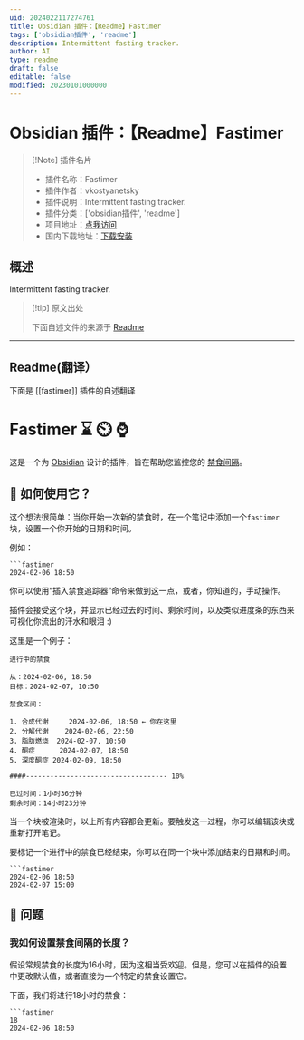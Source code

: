 ```yaml
---
uid: 2024022117274761
title: Obsidian 插件：【Readme】Fastimer
tags: ['obsidian插件', 'readme']
description: Intermittent fasting tracker.
author: AI
type: readme
draft: false
editable: false
modified: 20230101000000
---
```


# Obsidian 插件：【Readme】Fastimer

> [!Note] 插件名片
> - 插件名称：Fastimer
> - 插件作者：vkostyanetsky
> - 插件说明：Intermittent fasting tracker.
> - 插件分类：['obsidian插件', 'readme']
> - 项目地址：[点我访问](https://github.com/vkostyanetsky/ObsidianFastimer)
> - 国内下载地址：[下载安装](https://pkmer.cn/products/plugin/pluginMarket/?fastimer)

## 概述

Intermittent fasting tracker.



> [!tip] 原文出处
> 
>下面自述文件的来源于 [Readme](https://ghproxy.net/https://raw.githubusercontent.com/vkostyanetsky/ObsidianFastimer/main/README.md)
> 

---

## Readme(翻译）

下面是 [[fastimer]] 插件的自述翻译


# Fastimer ⌛ ⏲️ ⌚

这是一个为 [Obsidian](https://obsidian.md) 设计的插件，旨在帮助您监控您的 [禁食间隔](https://en.wikipedia.org/wiki/Intermittent_fasting)。
## 🙂 如何使用它？

这个想法很简单：当你开始一次新的禁食时，在一个笔记中添加一个`fastimer`块，设置一个你开始的日期和时间。

例如：

```
```fastimer
2024-02-06 18:50
```

你可以使用“插入禁食追踪器”命令来做到这一点，或者，你知道的，手动操作。

插件会接受这个块，并显示已经过去的时间、剩余时间，以及类似进度条的东西来可视化你流出的汗水和眼泪 :)

这里是一个例子：

```
进行中的禁食

从：2024-02-06, 18:50
目标：2024-02-07, 10:50

禁食区间：

1. 合成代谢     2024-02-06, 18:50 ← 你在这里
2. 分解代谢    2024-02-06, 22:50
3. 脂肪燃烧  2024-02-07, 10:50
4. 酮症      2024-02-07, 18:50
5. 深度酮症 2024-02-09, 18:50

####----------------------------------- 10%

已过时间：1小时36分钟
剩余时间：14小时23分钟
```

当一个块被渲染时，以上所有内容都会更新。要触发这一过程，你可以编辑该块或重新打开笔记。

要标记一个进行中的禁食已经结束，你可以在同一个块中添加结束的日期和时间。

```
```fastimer
2024-02-06 18:50
2024-02-07 15:00
```
## 🤔 问题
### 我如何设置禁食间隔的长度？

假设常规禁食的长度为16小时，因为这相当受欢迎。但是，您可以在插件的设置中更改默认值，或者直接为一个特定的禁食设置它。

下面，我们将进行18小时的禁食：

```
```fastimer
18
2024-02-06 18:50
```



